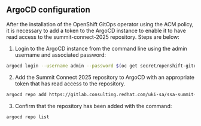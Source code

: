 ## ArgoCD configuration

After the installation of the OpenShift GitOps operator using the ACM policy, it is necessary to add a token to the ArgoCD instance to enable it to have read access to the summit-connect-2025 repository. Steps are below:

1. Login to the ArgoCD instance from the command line using the admin username and associated password:

````bash
argocd login --username admin --password $(oc get secret/openshift-gitops-cluster  -n openshift-gitops -o jsonpath='{.data.admin\.password}' | base64 -d) --insecure --grpc-web $(oc get route/openshift-gitops-server -n openshift-gitops -o jsonpath='{.spec.host}')
````

 2. Add the Summit Connect 2025 repository to ArgoCD with an appropriate token that has read access to the repository.

````bash
argocd repo add https://gitlab.consulting.redhat.com/uki-sa/ssa-summit-connect-2025.git --username <username> --password <token>
````
 
 3. Confirm that the repository has been added with the command:
 
````bash
argocd repo list
````
